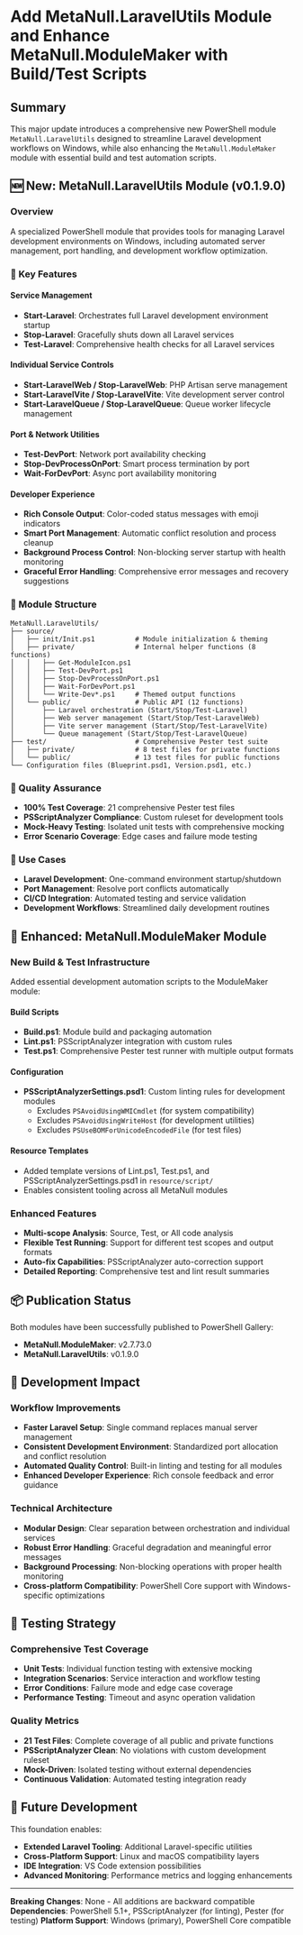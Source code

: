 # Add MetaNull.LaravelUtils Module and Enhance MetaNull.ModuleMaker with Build/Test Scripts

## Summary

This major update introduces a comprehensive new PowerShell module `MetaNull.LaravelUtils` designed to streamline Laravel development workflows on Windows, while also enhancing the `MetaNull.ModuleMaker` module with essential build and test automation scripts.

## 🆕 New: MetaNull.LaravelUtils Module (v0.1.9.0)

### Overview
A specialized PowerShell module that provides tools for managing Laravel development environments on Windows, including automated server management, port handling, and development workflow optimization.

### 🚀 Key Features

#### **Service Management**
- **Start-Laravel**: Orchestrates full Laravel development environment startup
- **Stop-Laravel**: Gracefully shuts down all Laravel services  
- **Test-Laravel**: Comprehensive health checks for all Laravel services

#### **Individual Service Controls**
- **Start-LaravelWeb / Stop-LaravelWeb**: PHP Artisan serve management
- **Start-LaravelVite / Stop-LaravelVite**: Vite development server control
- **Start-LaravelQueue / Stop-LaravelQueue**: Queue worker lifecycle management

#### **Port & Network Utilities**
- **Test-DevPort**: Network port availability checking
- **Stop-DevProcessOnPort**: Smart process termination by port
- **Wait-ForDevPort**: Async port availability monitoring

#### **Developer Experience**
- **Rich Console Output**: Color-coded status messages with emoji indicators
- **Smart Port Management**: Automatic conflict resolution and process cleanup
- **Background Process Control**: Non-blocking server startup with health monitoring
- **Graceful Error Handling**: Comprehensive error messages and recovery suggestions

### 📁 Module Structure
```
MetaNull.LaravelUtils/
├── source/
│   ├── init/Init.ps1          # Module initialization & theming
│   ├── private/               # Internal helper functions (8 functions)
│   │   ├── Get-ModuleIcon.ps1
│   │   ├── Test-DevPort.ps1
│   │   ├── Stop-DevProcessOnPort.ps1
│   │   ├── Wait-ForDevPort.ps1
│   │   └── Write-Dev*.ps1     # Themed output functions
│   └── public/                # Public API (12 functions)
│       ├── Laravel orchestration (Start/Stop/Test-Laravel)
│       ├── Web server management (Start/Stop/Test-LaravelWeb)
│       ├── Vite server management (Start/Stop/Test-LaravelVite)
│       └── Queue management (Start/Stop/Test-LaravelQueue)
├── test/                      # Comprehensive Pester test suite
│   ├── private/               # 8 test files for private functions
│   └── public/                # 13 test files for public functions
└── Configuration files (Blueprint.psd1, Version.psd1, etc.)
```

### 🧪 Quality Assurance
- **100% Test Coverage**: 21 comprehensive Pester test files
- **PSScriptAnalyzer Compliance**: Custom ruleset for development tools
- **Mock-Heavy Testing**: Isolated unit tests with comprehensive mocking
- **Error Scenario Coverage**: Edge cases and failure mode testing

### 🎯 Use Cases
- **Laravel Development**: One-command environment startup/shutdown
- **Port Management**: Resolve port conflicts automatically  
- **CI/CD Integration**: Automated testing and service validation
- **Development Workflows**: Streamlined daily development routines

## 🔧 Enhanced: MetaNull.ModuleMaker Module

### New Build & Test Infrastructure
Added essential development automation scripts to the ModuleMaker module:

#### **Build Scripts**
- **Build.ps1**: Module build and packaging automation
- **Lint.ps1**: PSScriptAnalyzer integration with custom rules
- **Test.ps1**: Comprehensive Pester test runner with multiple output formats

#### **Configuration**
- **PSScriptAnalyzerSettings.psd1**: Custom linting rules for development modules
  - Excludes `PSAvoidUsingWMICmdlet` (for system compatibility)
  - Excludes `PSAvoidUsingWriteHost` (for development utilities)
  - Excludes `PSUseBOMForUnicodeEncodedFile` (for test files)

#### **Resource Templates**
- Added template versions of Lint.ps1, Test.ps1, and PSScriptAnalyzerSettings.psd1 in `resource/script/`
- Enables consistent tooling across all MetaNull modules

### Enhanced Features
- **Multi-scope Analysis**: Source, Test, or All code analysis
- **Flexible Test Running**: Support for different test scopes and output formats
- **Auto-fix Capabilities**: PSScriptAnalyzer auto-correction support
- **Detailed Reporting**: Comprehensive test and lint result summaries

## 📦 Publication Status

Both modules have been successfully published to PowerShell Gallery:
- **MetaNull.ModuleMaker**: v2.7.73.0
- **MetaNull.LaravelUtils**: v0.1.9.0

## 🔄 Development Impact

### Workflow Improvements
- **Faster Laravel Setup**: Single command replaces manual server management
- **Consistent Development Environment**: Standardized port allocation and conflict resolution
- **Automated Quality Control**: Built-in linting and testing for all modules
- **Enhanced Developer Experience**: Rich console feedback and error guidance

### Technical Architecture
- **Modular Design**: Clear separation between orchestration and individual services
- **Robust Error Handling**: Graceful degradation and meaningful error messages
- **Background Processing**: Non-blocking operations with proper health monitoring
- **Cross-platform Compatibility**: PowerShell Core support with Windows-specific optimizations

## 🧪 Testing Strategy

### Comprehensive Test Coverage
- **Unit Tests**: Individual function testing with extensive mocking
- **Integration Scenarios**: Service interaction and workflow testing  
- **Error Conditions**: Failure mode and edge case coverage
- **Performance Testing**: Timeout and async operation validation

### Quality Metrics
- **21 Test Files**: Complete coverage of all public and private functions
- **PSScriptAnalyzer Clean**: No violations with custom development ruleset
- **Mock-Driven**: Isolated testing without external dependencies
- **Continuous Validation**: Automated testing integration ready

## 🚀 Future Development

This foundation enables:
- **Extended Laravel Tooling**: Additional Laravel-specific utilities
- **Cross-Platform Support**: Linux and macOS compatibility layers
- **IDE Integration**: VS Code extension possibilities
- **Advanced Monitoring**: Performance metrics and logging enhancements

---

**Breaking Changes**: None - All additions are backward compatible
**Dependencies**: PowerShell 5.1+, PSScriptAnalyzer (for linting), Pester (for testing)
**Platform Support**: Windows (primary), PowerShell Core compatible
